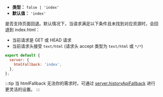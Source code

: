 - **类型：** `false | 'index'`
- **默认值：** `'index'`

是否支持页面回退。默认情况下，当请求满足以下条件且未找到对应资源时，会回退到 index.html：

- 当前请求是 GET 或 HEAD 请求
- 当前请求头接受 `text/html` (请求头 accept 类型为 `text/html` 或 `*/*`)

```js
export default {
  server: {
    htmlFallback: 'index',
  },
};
```

:::tip
当 htmlFallback 无法你的需求时，可通过 [server.historyApiFallback](/config/server/history-api-fallback) 进行更灵活的设置。
:::

